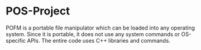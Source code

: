 # POS-Project
POFM is a portable file manipulator which can be loaded into any operating system. Since it is portable, it does not use any system commands or OS-specific APIs. The entire code uses C++ libraries and commands.
